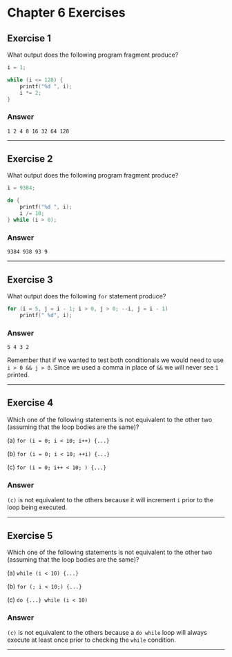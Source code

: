 # Chapter 6 Exercises #

## Exercise 1 ##

What output does the following program fragment produce?

```C
i = 1;

while (i <= 128) {
    printf("%d ", i);
    i *= 2;
}
```

### **Answer**  ###

```
1 2 4 8 16 32 64 128
```

---

## Exercise 2 ##

What output does the following program fragment produce?

```C
i = 9384;

do {
    printf("%d ", i);
    i /= 10;
} while (i > 0);
```

### **Answer**  ###

```
9384 938 93 9 
```
---

## Exercise 3 ##

What output does the following `for` statement produce?

```C
for (i = 5, j = i - 1; i > 0, j > 0; --i, j = i - 1)
    printf(" %d", i);
```

### **Answer**  ###

`5 4 3 2 `

Remember that if we wanted to test both conditionals we would need to use `i > 0 && j > 0`. Since we used a comma in place of `&&` we will never see `1` printed.

---

## Exercise 4 ##

Which one of the following statements is not equivalent to the other two (assuming that the loop bodies are the same)?

(a) `for (i = 0; i < 10; i++) {...}`

(b) `for (i = 0; i < 10; ++i) {...}`

(c) `for (i = 0; i++ < 10; ) {...}`

### **Answer**  ###

`(c)` is not equivalent to the others because it will increment `i` prior to the loop being executed. 

---

## Exercise 5 ##

Which one of the following statements is not equivalent to the other two (assuming that the loop bodies are the same)?

(a) `while (i < 10) {...}`

(b) `for (; i < 10;) {...}`

(c) `do {...} while (i < 10)` 

### **Answer**  ###

`(c)` is not equivalent to the others because a `do while` loop will always execute at least once prior to checking the `while` condition.

---

